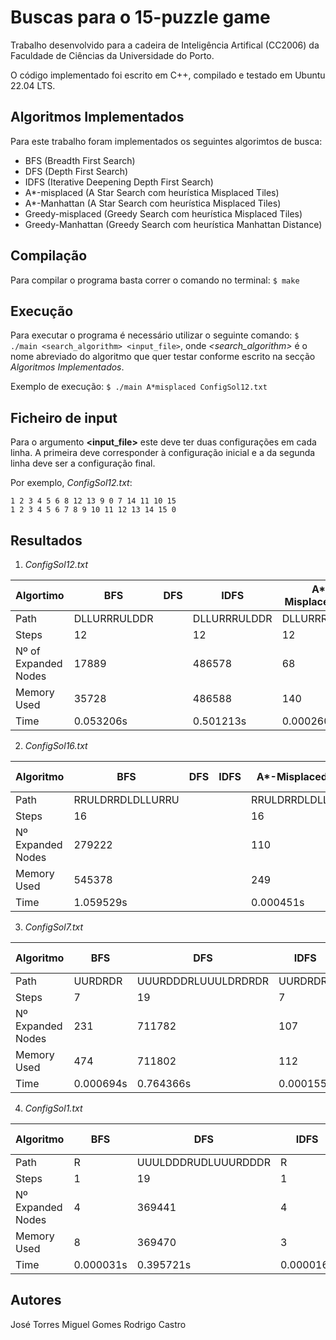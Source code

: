 # Buscas para o 15-puzzle game
Trabalho desenvolvido para a cadeira de Inteligência Artifical (CC2006) da Faculdade de Ciências da Universidade do Porto.

O código implementado foi escrito em C++, compilado e testado em Ubuntu 22.04 LTS.
## Algoritmos Implementados
Para este trabalho foram implementados os seguintes algorimtos de busca:

 - BFS (Breadth First Search)
 - DFS (Depth First Search)
 - IDFS (Iterative Deepening Depth First Search)
 - A*-misplaced (A Star Search com heurística Misplaced Tiles)
 - A*-Manhattan (A Star Search com heurística Misplaced Tiles)
 - Greedy-misplaced (Greedy Search com heurística Misplaced Tiles)
 - Greedy-Manhattan (Greedy Search com heurística Manhattan Distance)

## Compilação
Para compilar o programa basta correr o comando no terminal: `$ make`

## Execução
Para executar o programa é necessário utilizar o seguinte comando: `$ ./main <search_algorithm> <input_file>`, onde *<search_algorithm>* é o nome abreviado do algoritmo que quer testar conforme escrito na secção *Algoritmos Implementados*.

Exemplo de execução: `$ ./main A*misplaced ConfigSol12.txt`

## Ficheiro de input
Para o argumento **<input_file>** este deve ter duas configurações em cada linha. A primeira deve corresponder à configuração inicial e a da segunda linha deve ser a configuração final.

Por exemplo, *ConfigSol12.txt*:

    1 2 3 4 5 6 8 12 13 9 0 7 14 11 10 15
    1 2 3 4 5 6 7 8 9 10 11 12 13 14 15 0

## Resultados

 1. *ConfigSol12.txt*

| Algortimo           |BFS	        |DFS		      |IDFS |A*-MisplacedTiles	|A*-Manhattan |Greedy-Manhattan 	| Greedy-MisplacedTiles	|
|---------------------|-------------|-------------|-----|-------------------|-------------|------------|------|
|Path          	 			|DLLURRRULDDR	|							|DLLURRRULDDR			|DLLURRRULDDR				|DLLURRRULDDR	|DLLURRRULDDR	| RULDDLLURRDR |
|Steps          			|12						|							|12			|12									|12						|12	|12
|Nº of Expanded Nodes	|17889				|							|486578			|68									|26						|15	|17
|Memory Used					|35728				|							|486588			|140								|52						|32	|39
|Time									|0.053206s		|							|0.501213s			|0.000260s					|0.000137s		|0.000079s	| 0.000089s

 2. *ConfigSol16.txt*
 
| Algoritmo					|BFS|DFS|IDFS|A*-MisplacedTiles|A*-Manhattan|Greedy-Manhattan|Greedy-MisplacedTiles|
|-------------------|--|--|--|--|--|--|--|
|Path 							|RRULDRRDLDLLURRU| | |RRULDRRDLDLLURRU|RRRDLDLLURRUULDR| |RRRDLUULDRDDLLURRU
|Steps							|16| | |16|16| |18			
|Nº Expanded Nodes	|279222| | |110|212106| |24
|Memory Used				|545378| | |249|406765| |57
|Time								|1.059529s| | |0.000451s|1.040513s|	|0.000118s	 

 3. *ConfigSol7.txt*

|Algoritmo|BFS|DFS|IDFS|A*-MisplacedTiles|A*-Manhattan|Greedy-Manhattan|Greedy-MisplacedTiles|
|--|--|--|--|--|--|--|--|
|Path|UURDRDR|UUURDDDRLUUULDRDRDR|UURDRDR|UURDRDR|UURDRDR|UURDRDR|UURDRDR|
|Steps|7|19|7|7|7|7|7|
|Nº Expanded Nodes|231|711782|107|8|8|8|8
|Memory Used|474|711802|112|17|17|17|17|
|Time|0.000694s|0.764366s|0.000155s|0.000054s|0.000051s|0.000048s|0.000052s|


 4. *ConfigSol1.txt*

|Algoritmo|BFS|DFS|IDFS|A*-MisplacedTiles|A*-Manhattan|Greedy-Manhattan|Greedy-MisplacedTiles
|--|--|--|--|--|--|--|--|
|Path|R|UUULDDDRUDLUUURDDDR|R|R|R|R|R|
|Steps|1|19|1|1|1|1|1|
|Nº Expanded Nodes|4|369441|4|2|2|2|2|
|Memory Used|8|369470|3|3|3|3|3|
|Time|0.000031s|0.395721s|0.000016s|0.000022s|0.000025s|0.000023s|0.000022s|

## Autores
José Torres
Miguel Gomes 
Rodrigo Castro
